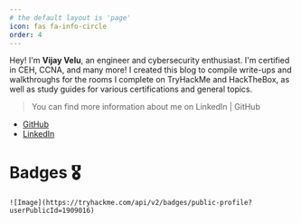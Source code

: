 ```yaml
---
# the default layout is 'page'
icon: fas fa-info-circle
order: 4
---
```


Hey!
I'm **Vijay Velu**, an engineer and cybersecurity enthusiast. I'm certified in CEH, CCNA, and many more! I created this blog to compile write-ups and walkthroughs for the rooms I complete on TryHackMe and HackTheBox, as well as study guides for various certifications and general topics.

> You can find more information about me on LinkedIn | GitHub
- [GitHub](https://www.linkedin.com/in/vijay-velu/)
- [LinkedIn](https://github.com/vijay-velu/)

# Badges 🎖️

`![Image](https://tryhackme.com/api/v2/badges/public-profile?userPublicId=1909016)`